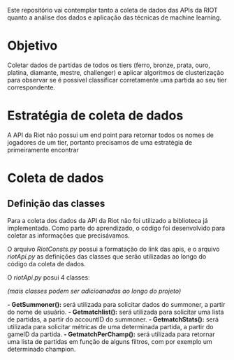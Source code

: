 Este repositório vai contemplar tanto a coleta de dados das APIs da RIOT quanto a análise dos dados e aplicação das técnicas de machine learning.

# Objetivo

Coletar dados de partidas de todos os tiers (ferro, bronze, prata, ouro, platina, diamante, mestre, challenger) e aplicar algoritmos de clusterização para observar se é possível classificar corretamente uma partida ao seu tier correspondente.

# Estratégia de coleta de dados

A API da Riot não possui um end point para retornar todos os nomes de jogadores de um tier, portanto precisamos de uma estratégia de primeiramente encontrar 

# Coleta de dados

## Definição das classes

Para a coleta dos dados da API da Riot não foi utilizado a biblioteca já implementada. Como parte do aprendizado, o código foi desenvolvido para coletar as informações que precisávamos. 

O arquivo _RiotConsts.py_ possui a formatação do link das apis, e o arquivo _riotApi.py_ as definições das classes que serão utilizadas ao longo do código da coleta de dados.

O _riotApi.py_ posui 4 classes: 

_(mais classes podem ser adicioanadas ao longo do projeto)_

**- GetSummoner():** será utilizada para solicitar dados do summoner, a partir do nome de usuário.
**- Getmatchlist():** será utilizada para solicitar uma lista de partidas, a partir do accountID do summoner.
**- GetmatchStats():** será utilizada para solicitar métricas de uma determinada partida, a partir do gameID da partida.
**- GetmatchPerChamp():** será utilizada para retornar uma lista de partidas em função de alguns filtros, com por exemplo um determinado champion.

